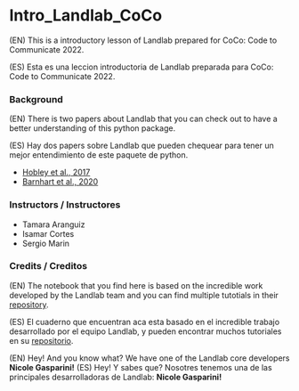 # Intro_Landlab_CoCo

(EN) This is a introductory lesson of Landlab prepared for CoCo: Code to Communicate 2022.

(ES) Esta es una leccion introductoria de Landlab preparada para CoCo: Code to Communicate 2022.

### Background

(EN) There is two papers about Landlab that you can check out to have a better understanding of this python package.

(ES) Hay dos papers sobre Landlab que pueden chequear para tener un mejor entendimiento de este paquete de python.

- [Hobley et al., 2017](https://www.earth-surf-dynam.net/5/21/2017/esurf-5-21-2017.html)
- [Barnhart et al., 2020](https://esurf.copernicus.org/articles/8/379/2020/)

### Instructors / Instructores

- Tamara Aranguiz
- Isamar Cortes
- Sergio Marin

### Credits / Creditos

(EN) The notebook that you find here is based on the incredible work developed by the Landlab team and you can find multiple tutotials in their [repository](http://landlab.github.io/#/).

(ES) El cuaderno que encuentran aca esta basado en el incredible trabajo desarrollado por el equipo Landlab, y pueden encontrar muchos tutoriales en su [repositorio](http://landlab.github.io/#/).

(EN) Hey! And you know what? We have one of the Landlab core developers **Nicole Gasparini!** 
(ES) Hey! Y sabes que? Nosotres tenemos una de las principales desarrolladoras de Landlab: **Nicole Gasparini!**
